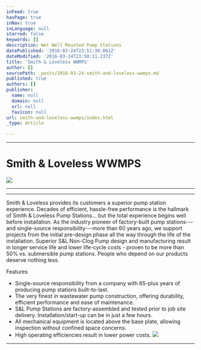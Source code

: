 ```yaml
---
inFeed: true
hasPage: true
inNav: true
inLanguage: null
starred: false
keywords: []
description: Wet Well Mounted Pump Stations
datePublished: '2016-03-24T23:51:30.061Z'
dateModified: '2016-03-24T23:50:11.237Z'
title: 'Smith & Loveless WWMPS'
author: []
sourcePath: _posts/2016-03-24-smith-and-loveless-wwmps.md
published: true
authors: []
publisher:
  name: null
  domain: null
  url: null
  favicon: null
url: smith-and-loveless-wwmps/index.html
_type: Article

---
```

****

# Smith & Loveless WWMPS
![](https://the-grid-user-content.s3-us-west-2.amazonaws.com/83c45d69-a834-496c-93da-6871512abac5.jpg)

****

****

Smith & Loveless provides its customers a superior pump station experience. Decades of efficient, hassle-free performance is the hallmark of Smith & Loveless Pump Stations... but the total experience begins well before installation. As the industry pioneer of factory-built pump stations---and single-source responsibility---more than 60 years ago, we support projects from the initial pre-design phase all the way through the life of the installation.  Superior S&L Non-Clog Pump design and manufacturing result in longer service life and lower life-cycle costs - proven to be more than 50% vs. submersible pump stations. People who depend on our products deserve nothing less.

Features

* Single-source responsibility from a company with 65-plus years of producing pump stations built-to-last. 
* The very finest in wastewater pump construction, offering durability, efficient performance and ease of maintenance. 
* S&L Pump Stations are factory-assembled and tested prior to job site delivery. Installation/start-up can be in just a few hours. 
* All mechanical equipment is located above the base plate, allowing inspection without confined space concerns. 
* High operating efficiencies result in lower power costs.
![](https://the-grid-user-content.s3-us-west-2.amazonaws.com/8f86ad48-9737-4bf3-8373-47809cf1f065.jpg)

****